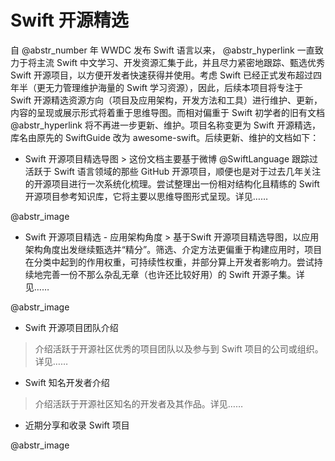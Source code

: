 # Swift 开源精选

自 @abstr_number 年 WWDC 发布 Swift 语言以来， @abstr_hyperlink 一直致力于将主流 Swift 中文学习、开发资源汇集于此，并且尽力紧密地跟踪、甄选优秀 Swift 开源项目，以方便开发者快速获得并使用。考虑 Swift 已经正式发布超过四年半（更无力管理维护海量的 Swift 学习资源），因此，后续本项目将专注于 Swift 开源精选资源方向（项目及应用架构，开发方法和工具）进行维护、更新，内容的呈现或展示形式将着重于思维导图。而相对偏重于 Swift 初学者的旧有文档 @abstr_hyperlink 将不再进一步更新、维护。项目名称变更为 Swift 开源精选，库名由原先的 SwiftGuide 改为 awesome-swift。后续更新、维护的文档如下：

  * Swift 开源项目精选导图 > 这份文档主要基于微博 @SwiftLanguage 跟踪过活跃于 Swift 语言领域的那些 GitHub 开源项目，顺便也是对于过去几年关注的开源项目进行一次系统化梳理。尝试整理出一份相对结构化且精练的 Swift 开源项目参考知识库，它将主要以思维导图形式呈现。详见…… 



@abstr_image 

  * Swift 开源项目精选 - 应用架构角度 > 基于Swift 开源项目精选导图，以应用架构角度出发继续甄选并“精分”。筛选、介定方法更偏重于构建应用时，项目在分类中起到的作用权重，可持续性权重，并部分算上开发者影响力。尝试持续地完善一份不那么杂乱无章（也许还比较好用）的 Swift 开源子集。详见…… 



@abstr_image 

  * Swift 开源项目团队介绍

> 介绍活跃于开源社区优秀的项目团队以及参与到 Swift 项目的公司或组织。详见…… 

  * Swift 知名开发者介绍

> 介绍活跃于开源社区知名的开发者及其作品。详见…… 

  * 近期分享和收录 Swift 项目




@abstr_image 

